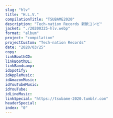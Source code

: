 ```yaml
---
slug: "hlv"
title: "H.L.V."
compilationTitle: "TSUBAME2020"
description: "Tech-nation Records 新歓コンピ"
jacket: "./20200325-hlv.webp"
format: "album"
project: "compilation"
projectCustom: "Tech-nation Records"
date: "2020/03/25"
copy:
linkBoothCD:
linkBoothDL:
linkBandcamp:
idSpotify:
idAppleMusic:
idAmazonMusic:
idYouTubeMusic:
idYouTube:
idLineMusic:
linkSpecial: "https://tsubame-2020.tumblr.com"
headerSpecial:
index: "0"
---
```

